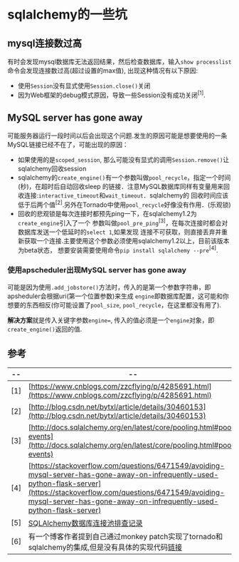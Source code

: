 # sqlalchemy的一些坑

## mysql连接数过高

有时会发现mysql数据库无法返回结果，然后检查数据库，输入`show processlist`命令会发现连接数过高(超过设置的max值),
出现这种情况有以下原因:

- 使用`Session`没有显式使用`Session.close()`关闭
- 因为Web框架的debug模式原因，导致一些Session没有成功关闭<sup>\[1\]</sup>.

## MySQL server has gone away

可能服务器运行一段时间以后会出现这个问题.发生的原因可能是想要使用的一条MySQL链接已经不在了，可能出现的原因：

- 如果使用的是`scoped_session`, 那么可能没有显式的调用`Session.remove()`让sqlalchemy回收session
- sqlalchemy的`create_engine()`有一个参数叫做`pool_recycle`，指定一个时间(秒)，在超时后自动回收sleep
的链接．注意MySQL数据库同样有变量用来回收连接:`interactive_timeout`和`wait_timeout`．sqlalchemy的
回收时间应该低于后两个值<sup>\[2\]</sup>.另外在Tornado中使用`pool_recycle`好像没有作用．(乐观锁)
- 回收的悲观锁是每次连接时都预先ping一下，在sqlalchemy1.2为`create_engine`引入了一个
参数叫做`pool_pre_ping`<sup>\[3\]</sup>，在每次连接时都会对数据库发送一个低延时的`select 1`,如果发现
连接不可获取，则直接丢弃并重新获取一个连接.主要使用这个参数必须使用sqlalchemy1.2以上，目前该版本为beta状态，
想要安装需要使用命令`pip install sqlalchemy --pre`<sup>\[4\]</sup>.

### 使用apscheduler出现MySQL server has gone away

可能是因为使用`.add_jobstore()`方法时，传入的是第一个参数字符串，即apsheduler会根据uri(第一个位置参数)来生成
`engine`即数据库配置，这可能和你想要的东西相反(你可能设置了`pool_size`, `pool_recycle`，在这里都没有用了).

**解决方案**就是传入关键字参数`engine=`, 传入的值必须是一个`engine`对象，即`create_engine()`返回的值.


 
## 参考

-- | --
-- | -- 
\[1\] | [https://www.cnblogs.com/zzcflying/p/4285691.html](https://www.cnblogs.com/zzcflying/p/4285691.html)
\[2\] | [http://blog.csdn.net/bytxl/article/details/30460153](http://blog.csdn.net/bytxl/article/details/30460153)
 \[3\] | [http://docs.sqlalchemy.org/en/latest/core/pooling.html#pool-events](http://docs.sqlalchemy.org/en/latest/core/pooling.html#pool-events)
\[4\] | [https://stackoverflow.com/questions/6471549/avoiding-mysql-server-has-gone-away-on-infrequently-used-python-flask-server](https://stackoverflow.com/questions/6471549/avoiding-mysql-server-has-gone-away-on-infrequently-used-python-flask-server)
\[5\] | [SQLAlchemy数据库连接池排查记录](http://amitmatani.com/scoping-sqlalchemys-session-while-using-tornado-dot-gen)
\[6\] |  有一个博客作者提到自己通过monkey patch实现了tornado和sqlalchemy的集成,但是没有具体的实现代码[链接](http://amitmatani.com/scoping-sqlalchemys-session-while-using-tornado-dot-gen)
